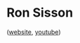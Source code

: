 # Ron Sisson
([website](http://www.realswinggolf.com/), [youtube](https://www.youtube.com/channel/UCd-9Xg_3RKD8J5DzE4Ph6NQ))

